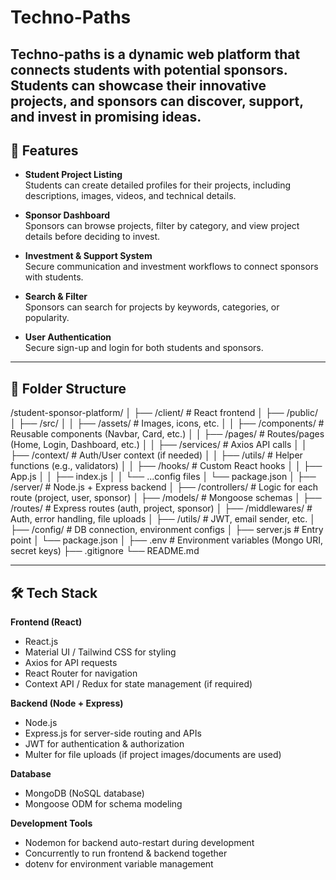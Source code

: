 # Techno-Paths
**Techno-paths** is a dynamic web platform that connects **students** with **potential sponsors**. Students can showcase their innovative projects, and sponsors can discover, support, and invest in promising ideas.
---

## 🚀 Features

- **Student Project Listing**  
  Students can create detailed profiles for their projects, including descriptions, images, videos, and technical details.
  
- **Sponsor Dashboard**  
  Sponsors can browse projects, filter by category, and view project details before deciding to invest.
  
- **Investment & Support System**  
  Secure communication and investment workflows to connect sponsors with students.
  
- **Search & Filter**  
  Sponsors can search for projects by keywords, categories, or popularity.
  
- **User Authentication**  
  Secure sign-up and login for both students and sponsors.

---

## 📁 Folder Structure
/student-sponsor-platform/
│
├── /client/              # React frontend
│   ├── /public/
│   ├── /src/
│   │   ├── /assets/           # Images, icons, etc.
│   │   ├── /components/       # Reusable components (Navbar, Card, etc.)
│   │   ├── /pages/            # Routes/pages (Home, Login, Dashboard, etc.)
│   │   ├── /services/         # Axios API calls
│   │   ├── /context/          # Auth/User context (if needed)
│   │   ├── /utils/            # Helper functions (e.g., validators)
│   │   ├── /hooks/            # Custom React hooks
│   │   ├── App.js
│   │   ├── index.js
│   │   └── ...config files
│   └── package.json
│
├── /server/              # Node.js + Express backend
│   ├── /controllers/         # Logic for each route (project, user, sponsor)
│   ├── /models/              # Mongoose schemas
│   ├── /routes/              # Express routes (auth, project, sponsor)
│   ├── /middlewares/         # Auth, error handling, file uploads
│   ├── /utils/               # JWT, email sender, etc.
│   ├── /config/              # DB connection, environment configs
│   ├── server.js             # Entry point
│   └── package.json
│
├── .env                      # Environment variables (Mongo URI, secret keys)
├── .gitignore
└── README.md

---

## 🛠 Tech Stack

**Frontend (React)**
- React.js
- Material UI / Tailwind CSS for styling
- Axios for API requests
- React Router for navigation
- Context API / Redux for state management (if required)

**Backend (Node + Express)**
- Node.js
- Express.js for server-side routing and APIs
- JWT for authentication & authorization
- Multer for file uploads (if project images/documents are used)

**Database**
- MongoDB (NoSQL database)
- Mongoose ODM for schema modeling

**Development Tools**
- Nodemon for backend auto-restart during development
- Concurrently to run frontend & backend together
- dotenv for environment variable management



